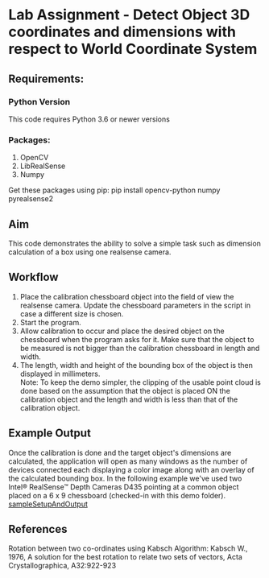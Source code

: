 ﻿# Lab Assignment - Detect Object 3D coordinates and dimensions with respect to World Coordinate System

## Requirements: 
### Python Version
This code requires Python 3.6 or newer versions

### Packages: 
1. OpenCV
2. LibRealSense
3. Numpy

Get these packages using pip: pip install opencv-python numpy pyrealsense2


## Aim
This code demonstrates the ability to solve a simple task such as dimension calculation of a box using one realsense camera.


## Workflow
1. Place the calibration chessboard object into the field of view the realsense camera. Update the chessboard parameters in the script in case a different size is chosen.                                 
2. Start the program.                                                                                                 
3. Allow calibration to occur and place the desired object on the chessboard when the program asks for it. Make sure that the object to be measured is not bigger than the calibration chessboard in length and width.            
4. The length, width and height of the bounding box of the object is then displayed in millimeters.                   
Note: To keep the demo simpler, the clipping of the usable point cloud is done based on the assumption that the object is placed ON the calibration object and the length and width is less than that of the calibration object. 


## Example Output
Once the calibration is done and the target object's dimensions are calculated, the application will open as many windows as the number of devices connected each displaying a color image along with an overlay of the calculated bounding box.
In the following example we've used two Intel® RealSense™ Depth Cameras D435 pointing at a common object placed on a 6 x 9 chessboard (checked-in with this demo folder).
[sampleSetupAndOutput](https://github.com/IntelRealSense/librealsense/blob/master/wrappers/python/examples/box_dimensioner_multicam/samplesetupandoutput.jpg)

## References
Rotation between two co-ordinates using Kabsch Algorithm: 
Kabsch W., 1976, A solution for the best rotation to relate two sets of vectors, Acta Crystallographica, A32:922-923

